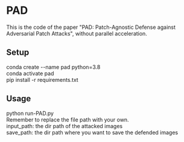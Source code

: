 PAD
=====
This is the code of the paper "PAD: Patch-Agnostic Defense against Adversarial Patch Attacks", without parallel acceleration.

Setup
-----
conda create --name pad python=3.8<br>
conda activate pad<br>
pip install -r requirements.txt<br>

Usage
----
python run-PAD.py<br>
Remember to replace the file path with your own.<br>
input_path: the dir path of the attacked images<br>
save_path: the dir path where you want to save the defended images
